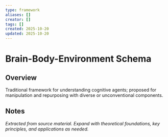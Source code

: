 ```yaml
---
type: framework
aliases: []
creator: []
tags: []
created: 2025-10-20
updated: 2025-10-20
---
```


# Brain-Body-Environment Schema

## Overview

Traditional framework for understanding cognitive agents; proposed for manipulation and repurposing with diverse or unconventional components.

## Notes

*Extracted from source material. Expand with theoretical foundations, key principles, and applications as needed.*

